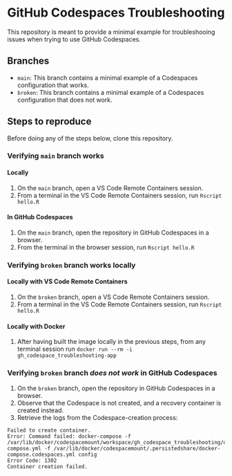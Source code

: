 # GitHub Codespaces Troubleshooting

This repository is meant to provide a minimal example for troubleshooing issues when trying to use GitHub Codespaces.

## Branches

- `main`: This branch contains a minimal example of a Codespaces configuration that works.
- `broken`: This branch contains a minimal example of a Codespaces configuration that does not work.

## Steps to reproduce

Before doing any of the steps below, clone this repository.

### Verifying `main` branch works

#### Locally

1. On the `main` branch, open a VS Code Remote Containers session.
2. From a terminal in the VS Code Remote Containers session, run `Rscript hello.R`

#### In GitHub Codespaces

1. On the `main` branch, open the repository in GitHub Codespaces in a browser.
2. From the terminal in the browser session, run `Rscript hello.R`

### Verifying `broken` branch works locally

#### Locally with VS Code Remote Containers

1. On the `broken` branch, open a VS Code Remote Containers session.
2. From a terminal in the VS Code Remote Containers session, run `Rscript hello.R`

#### Locally with Docker

1. After having built the image locally in the previous steps, from any terminal session run `docker run --rm -i gh_codespace_troubleshooting-app`

### Verifying `broken` branch *does not work* in GitHub Codespaces

1. On the `broken` branch, open the repository in GitHub Codespaces in a browser.
2. Observe that the Codespace is not created, and a recovery container is created instead.
3. Retrieve the logs from the Codespace-creation process:

```
Failed to create container.
Error: Command failed: docker-compose -f /var/lib/docker/codespacemount/workspace/gh_codespace_troubleshooting/docker-compose.yml -f /var/lib/docker/codespacemount/.persistedshare/docker-compose.codespaces.yml config
Error Code: 1302
Container creation failed.
```
